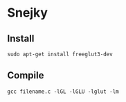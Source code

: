 # Snejky

## Install

`sudo apt-get install freeglut3-dev`

## Compile

`gcc filename.c -lGL -lGLU -lglut -lm`
